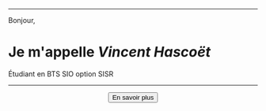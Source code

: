 ***
Bonjour,
# Je m'appelle _**Vincent Hascoët**_
Étudiant en BTS SIO option SISR
***
<div align="center"><button onclick="window.location.href='https://azrael-iii.github.io/portfolio.github.io/about';">En savoir plus</button></div>